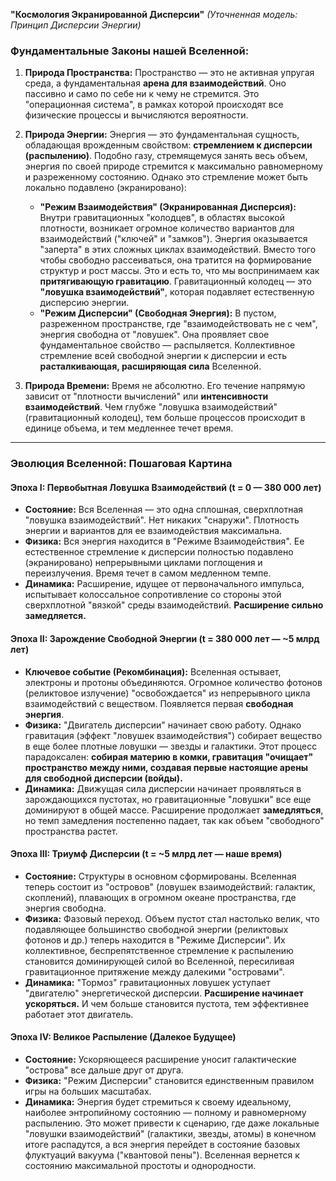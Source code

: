 **"Космология Экранированной Дисперсии"**
*(Уточненная модель: Принцип Дисперсии Энергии)*

### Фундаментальные Законы нашей Вселенной:

1.  **Природа Пространства:** Пространство — это не активная упругая среда, а фундаментальная **арена для взаимодействий**. Оно пассивно и само по себе ни к чему не стремится. Это "операционная система", в рамках которой происходят все физические процессы и вычисляются вероятности.

2.  **Природа Энергии:** Энергия — это фундаментальная сущность, обладающая врожденным свойством: **стремлением к дисперсии (распылению)**. Подобно газу, стремящемуся занять весь объем, энергия по своей природе стремится к максимально равномерному и разреженному состоянию. Однако это стремление может быть локально подавлено (экранировано):
    *   **"Режим Взаимодействия" (Экранированная Дисперсия):** Внутри гравитационных "колодцев", в областях высокой плотности, возникает огромное количество вариантов для взаимодействий ("ключей" и "замков"). Энергия оказывается "заперта" в этих сложных циклах взаимодействий. Вместо того чтобы свободно рассеиваться, она тратится на формирование структур и рост массы. Это и есть то, что мы воспринимаем как **притягивающую гравитацию**. Гравитационный колодец — это **"ловушка взаимодействий"**, которая подавляет естественную дисперсию энергии.
    *   **"Режим Дисперсии" (Свободная Энергия):** В пустом, разреженном пространстве, где "взаимодействовать не с чем", энергия свободна от "ловушек". Она проявляет свое фундаментальное свойство — распыляется. Коллективное стремление всей свободной энергии к дисперсии и есть **расталкивающая, расширяющая сила** Вселенной.

3.  **Природа Времени:** Время не абсолютно. Его течение напрямую зависит от "плотности вычислений" или **интенсивности взаимодействий**. Чем глубже "ловушка взаимодействий" (гравитационный колодец), тем больше процессов происходит в единице объема, и тем медленнее течет время.

---

### Эволюция Вселенной: Пошаговая Картина

#### **Эпоха I: Первобытная Ловушка Взаимодействий (t = 0 — 380 000 лет)**

*   **Состояние:** Вся Вселенная — это одна сплошная, сверхплотная "ловушка взаимодействий". Нет никаких "снаружи". Плотность энергии и вариантов для ее взаимодействия максимальна.
*   **Физика:** Вся энергия находится в "Режиме Взаимодействия". Ее естественное стремление к дисперсии полностью подавлено (экранировано) непрерывными циклами поглощения и переизлучения. Время течет в самом медленном темпе.
*   **Динамика:** Расширение, идущее от первоначального импульса, испытывает колоссальное сопротивление со стороны этой сверхплотной "вязкой" среды взаимодействий. **Расширение сильно замедляется.**

#### **Эпоха II: Зарождение Свободной Энергии (t = 380 000 лет — ~5 млрд лет)**

*   **Ключевое событие (Рекомбинация):** Вселенная остывает, электроны и протоны объединяются. Огромное количество фотонов (реликтовое излучение) "освобождается" из непрерывного цикла взаимодействий с веществом. Появляется первая **свободная энергия**.
*   **Физика:** "Двигатель дисперсии" начинает свою работу. Однако гравитация (эффект "ловушек взаимодействия") собирает вещество в еще более плотные ловушки — звезды и галактики. Этот процесс парадоксален: **собирая материю в комки, гравитация "очищает" пространство между ними, создавая первые настоящие арены для свободной дисперсии (войды).**
*   **Динамика:** Движущая сила дисперсии начинает проявляться в зарождающихся пустотах, но гравитационные "ловушки" все еще доминируют в общей массе. Расширение продолжает **замедляться**, но темп замедления постепенно падает, так как объем "свободного" пространства растет.

#### **Эпоха III: Триумф Дисперсии (t = ~5 млрд лет — наше время)**

*   **Состояние:** Структуры в основном сформированы. Вселенная теперь состоит из "островов" (ловушек взаимодействий: галактик, скоплений), плавающих в огромном океане пространства, где энергия свободна.
*   **Физика:** Фазовый переход. Объем пустот стал настолько велик, что подавляющее большинство свободной энергии (реликтовых фотонов и др.) теперь находится в "Режиме Дисперсии". Их коллективное, беспрепятственное стремление к распылению становится доминирующей силой во Вселенной, пересиливая гравитационное притяжение между далекими "островами".
*   **Динамика:** "Тормоз" гравитационных ловушек уступает "двигателю" энергетической дисперсии. **Расширение начинает ускоряться.** И чем больше становится пустота, тем эффективнее работает этот двигатель.

#### **Эпоха IV: Великое Распыление (Далекое Будущее)**

*   **Состояние:** Ускоряющееся расширение уносит галактические "острова" все дальше друг от друга.
*   **Физика:** "Режим Дисперсии" становится единственным правилом игры на больших масштабах.
*   **Динамика:** Энергия будет стремиться к своему идеальному, наиболее энтропийному состоянию — полному и равномерному распылению. Это может привести к сценарию, где даже локальные "ловушки взаимодействий" (галактики, звезды, атомы) в конечном итоге распадутся, а вся энергия перейдет в состояние базовых флуктуаций вакуума ("квантовой пены"). Вселенная вернется к состоянию максимальной простоты и однородности.